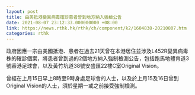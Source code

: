 ```yaml
---
layout: post
title: 由美抵港變異病毒確診患者曾到地方納入強檢公告
date: 2021-08-07 23:12:33.000000000 +08:00
link: https://news.rthk.hk/rthk/ch/component/k2/1604838-20210807.htm
categories: rthk
---
```


政府因應一宗由美國抵港、患者在過去21天曾在本港居住並涉及L452R變異病毒株的確診個案，將患者曾到過的2個地方納入強制檢測公告，包括跑馬地體育道3號香港足球會，以及黃竹坑道38號安盛匯22樓C室Original Vision。

曾經在上月15日早上8時至9時身處足球會的人士，以及於上月15及16日曾到Original Vision的人士，須於星期一或之前接受強制檢測。
